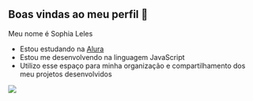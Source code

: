 ## Boas vindas ao meu perfil 🤍

Meu nome é Sophia Leles 

- Estou estudando na [Alura](https://www.alura.com.br)
- Estou me desenvolvendo na linguagem JavaScript
- Utilizo esse espaço para minha organização e compartilhamento dos meu projetos desenvolvidos

![](https://media1.tenor.com/m/GOabrbLMl4AAAAAd/plink-cat-plink.gif)
  

